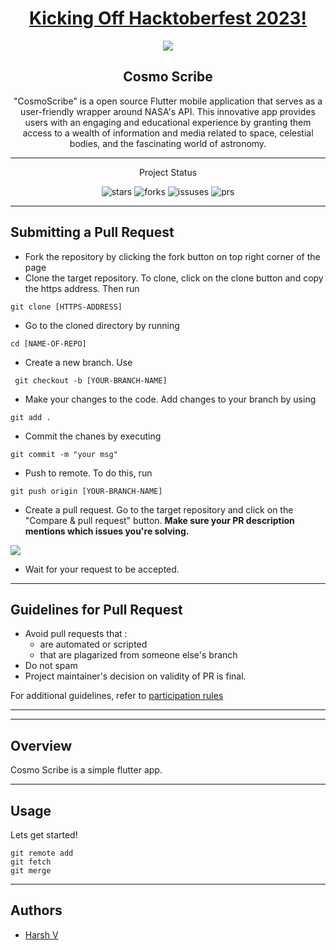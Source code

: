 <h1 align="center"><a href="https://organize.mlh.io/participants/events/4390-kickstarting-hacktoberfest-with-acm-vit">Kicking Off Hacktoberfest 2023!</a></h1>
<p align="center">
<img src="https://res.cloudinary.com/practicaldev/image/fetch/s--ijwmdoMc--/c_imagga_scale,f_auto,fl_progressive,h_420,q_auto,w_1000/https://dev-to-uploads.s3.amazonaws.com/uploads/articles/k8rdfvlf17di6gd9qyh6.jpg">
</p>

<h2 align="center"> Cosmo Scribe </h2>

<p align="center"> 
"CosmoScribe" is a open source Flutter mobile application that serves as a user-friendly wrapper around NASA's API. This innovative app provides users with an engaging and educational experience by granting them access to a wealth of information and media related to space, celestial bodies, and the fascinating world of astronomy.
</p>


---
<p align="center">Project Status</p>

<p align = "center">
  <img alt="stars" src="https://img.shields.io/github/stars/ACM-VIT/muscle_magic?color=eb4d4b&style=for-the-badge" />
  <img alt="forks" src="https://img.shields.io/github/forks/ACM-VIT/muscle_magic?color=7ed6df&style=for-the-badge" />
  <img alt="issuses" src="https://img.shields.io/github/issues/ACM-VIT/muscle_magic?color=f9ca24&style=for-the-badge" />
  <img alt="prs" src="https://img.shields.io/github/issues-pr-closed/ACM-VIT/muscle_magic?color=686de0&style=for-the-badge" />
</p>

---
## Submitting a Pull Request

- Fork the repository by clicking the fork button on top right corner of the page
- Clone the target repository. To clone, click on the clone button and copy the https address. Then run
<pre><code>git clone [HTTPS-ADDRESS]</code></pre>
- Go to the cloned directory by running
<pre><code>cd [NAME-OF-REPO]</code></pre>
- Create a new branch. Use
<pre><code> git checkout -b [YOUR-BRANCH-NAME]</code></pre>
- Make your changes to the code. Add changes to your branch by using
<pre><code>git add .</code></pre>
- Commit the chanes by executing
<pre><code>git commit -m "your msg"</code></pre>
- Push to remote. To do this, run
<pre><code>git push origin [YOUR-BRANCH-NAME]</code></pre>
- Create a pull request. Go to the target repository and click on the "Compare & pull request" button. **Make sure your PR description mentions which issues you're solving.**

 <img src="https://drive.google.com/u/1/uc?id=1f9JKAR-kRvCRGxIs_SAvegaYDPx53T9G&export=download"></img>
- Wait for your request to be accepted.

---

## Guidelines for Pull Request

<!-- general guidelines here -->

- Avoid pull requests that :
  - are automated or scripted
  - that are plagarized from someone else's branch
- Do not spam
- Project maintainer's decision on validity of PR is final.

For additional guidelines, refer to [participation rules](https://hacktoberfest.digitalocean.com/details#rules)

---


  
---
## Overview

Cosmo Scribe is a simple flutter app. 




---

## Usage

<!-- How To, Features, Installation etc. as subheadings in this section. example-->

Lets get started!

```console
git remote add
git fetch
git merge
```

---
## Authors


- [Harsh V](https://github.com/Harsh-Vipin)


